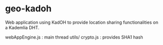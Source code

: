 geo-kadoh
=========
Web application using KadOH to provide location sharing functionalities on a Kademlia DHT.


webAppEngine.js : main thread
utils/
    crypto.js : provides SHA1 hash

